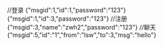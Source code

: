 //登录
{"msgid":1,"id":1,"password":"123"}
{"msgid":1,"id":3,"password":"123"}
//注册
{"msgid":3,"name":"zwh2","password":"123"}
//聊天
{"msgid":5,"id":"1","from":"lsw","to":3,"msg":"hello"}